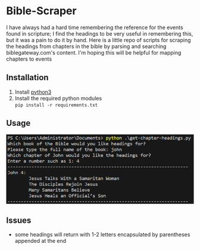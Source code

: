 # Bible-Scraper
I have always had a hard time remembering the reference for the events found in scripture; I find the headings to be very useful in remembering this, but it was a pain to do it by hand. Here is a little repo of scripts for scraping the headings from chapters in the bible by parsing and searching biblegateway.com's content. I'm hoping this will be helpful for mapping chapters to events

## Installation
1. Install [python3](https://www.bing.com/ck/a?!&&p=604f706e7df28e3cJmltdHM9MTY5MDQxNjAwMCZpZ3VpZD0xM2U0MzFkNi1jOTMwLTY2N2MtMmY2ZS0yMjlhYzhmNzY3YmImaW5zaWQ9NTIxNQ&ptn=3&hsh=3&fclid=13e431d6-c930-667c-2f6e-229ac8f767bb&psq=python3&u=a1aHR0cHM6Ly93d3cucHl0aG9uLm9yZy9kb3dubG9hZHMv&ntb=1) </br>
2. Install the required python modules </br>
`pip install -r requirements.txt` </br> 
## Usage
![](https://github.com/Msfv3n0m/Bible-Scraper/blob/main/usage1.PNG)
## Issues
- some headings will return with 1-2 letters encapsulated by parentheses appended at the end
